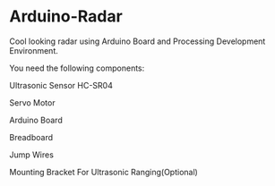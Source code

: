 # Arduino-Radar
Cool looking radar using Arduino Board and Processing Development Environment.

You need the following components:

Ultrasonic Sensor HC-SR04

Servo Motor

Arduino Board

Breadboard

Jump Wires 

Mounting Bracket For Ultrasonic Ranging(Optional)


